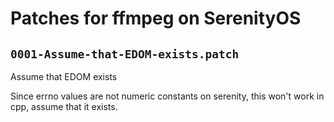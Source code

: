 # Patches for ffmpeg on SerenityOS

## `0001-Assume-that-EDOM-exists.patch`

Assume that EDOM exists

Since errno values are not numeric constants on serenity, this won't
work in cpp, assume that it exists.

